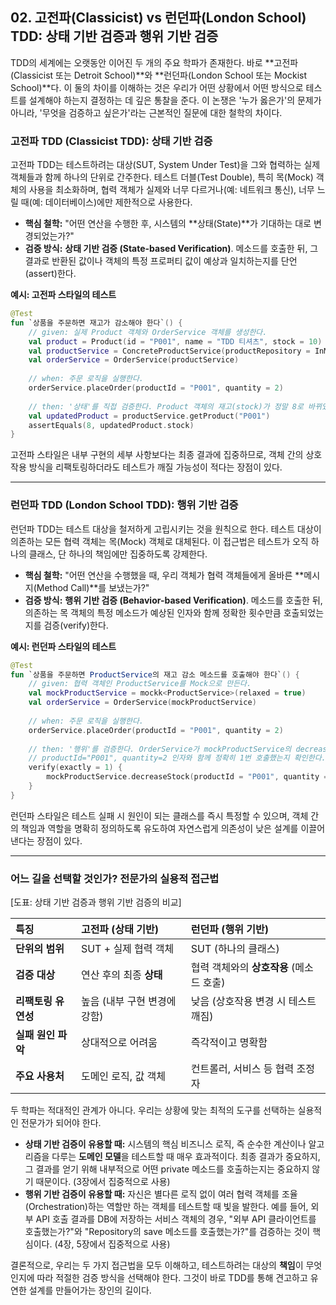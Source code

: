 ## 02\. 고전파(Classicist) vs 런던파(London School) TDD: 상태 기반 검증과 행위 기반 검증

TDD의 세계에는 오랫동안 이어진 두 개의 주요 학파가 존재한다. 바로 \*\*고전파(Classicist 또는 Detroit School)\*\*와 \*\*런던파(London School 또는 Mockist School)\*\*다. 이 둘의 차이를 이해하는 것은 우리가 어떤 상황에서 어떤 방식으로 테스트를 설계해야 하는지 결정하는 데 깊은 통찰을 준다. 이 논쟁은 '누가 옳은가'의 문제가 아니라, '무엇을 검증하고 싶은가'라는 근본적인 질문에 대한 철학의 차이다.

### **고전파 TDD (Classicist TDD): 상태 기반 검증**

고전파 TDD는 테스트하려는 대상(SUT, System Under Test)을 그와 협력하는 실제 객체들과 함께 하나의 단위로 간주한다. 테스트 더블(Test Double), 특히 목(Mock) 객체의 사용을 최소화하며, 협력 객체가 실제와 너무 다르거나(예: 네트워크 통신), 너무 느릴 때(예: 데이터베이스)에만 제한적으로 사용한다.

  * **핵심 철학:** "어떤 연산을 수행한 후, 시스템의 \*\*상태(State)\*\*가 기대하는 대로 변경되었는가?"
  * **검증 방식:** **상태 기반 검증 (State-based Verification)**. 메소드를 호출한 뒤, 그 결과로 반환된 값이나 객체의 특정 프로퍼티 값이 예상과 일치하는지를 단언(assert)한다.

**예시: 고전파 스타일의 테스트**

```kotlin
@Test
fun `상품을 주문하면 재고가 감소해야 한다`() {
    // given: 실제 Product 객체와 OrderService 객체를 생성한다.
    val product = Product(id = "P001", name = "TDD 티셔츠", stock = 10)
    val productService = ConcreteProductService(productRepository = InMemoryProductRepository(product))
    val orderService = OrderService(productService)
    
    // when: 주문 로직을 실행한다.
    orderService.placeOrder(productId = "P001", quantity = 2)
    
    // then: '상태'를 직접 검증한다. Product 객체의 재고(stock)가 정말 8로 바뀌었는지 확인한다.
    val updatedProduct = productService.getProduct("P001")
    assertEquals(8, updatedProduct.stock)
}
```

고전파 스타일은 내부 구현의 세부 사항보다는 최종 결과에 집중하므로, 객체 간의 상호작용 방식을 리팩토링하더라도 테스트가 깨질 가능성이 적다는 장점이 있다.

-----

### **런던파 TDD (London School TDD): 행위 기반 검증**

런던파 TDD는 테스트 대상을 철저하게 고립시키는 것을 원칙으로 한다. 테스트 대상이 의존하는 모든 협력 객체는 목(Mock) 객체로 대체된다. 이 접근법은 테스트가 오직 하나의 클래스, 단 하나의 책임에만 집중하도록 강제한다.

  * **핵심 철학:** "어떤 연산을 수행했을 때, 우리 객체가 협력 객체들에게 올바른 \*\*메시지(Method Call)\*\*를 보냈는가?"
  * **검증 방식:** **행위 기반 검증 (Behavior-based Verification)**. 메소드를 호출한 뒤, 의존하는 목 객체의 특정 메소드가 예상된 인자와 함께 정확한 횟수만큼 호출되었는지를 검증(verify)한다.

**예시: 런던파 스타일의 테스트**

```kotlin
@Test
fun `상품을 주문하면 ProductService의 재고 감소 메소드를 호출해야 한다`() {
    // given: 협력 객체인 ProductService를 Mock으로 만든다.
    val mockProductService = mockk<ProductService>(relaxed = true)
    val orderService = OrderService(mockProductService)
    
    // when: 주문 로직을 실행한다.
    orderService.placeOrder(productId = "P001", quantity = 2)
    
    // then: '행위'를 검증한다. OrderService가 mockProductService의 decreaseStock 메소드를
    // productId="P001", quantity=2 인자와 함께 정확히 1번 호출했는지 확인한다.
    verify(exactly = 1) {
        mockProductService.decreaseStock(productId = "P001", quantity = 2)
    }
}
```

런던파 스타일은 테스트 실패 시 원인이 되는 클래스를 즉시 특정할 수 있으며, 객체 간의 책임과 역할을 명확히 정의하도록 유도하여 자연스럽게 의존성이 낮은 설계를 이끌어낸다는 장점이 있다.

-----

### **어느 길을 선택할 것인가? 전문가의 실용적 접근법**

[도표: 상태 기반 검증과 행위 기반 검증의 비교]

| 특징 | 고전파 (상태 기반) | 런던파 (행위 기반) |
| :--- | :--- | :--- |
| **단위의 범위** | SUT + 실제 협력 객체 | SUT (하나의 클래스) |
| **검증 대상** | 연산 후의 최종 **상태** | 협력 객체와의 **상호작용** (메소드 호출) |
| **리팩토링 유연성**| 높음 (내부 구현 변경에 강함) | 낮음 (상호작용 변경 시 테스트 깨짐) |
| **실패 원인 파악**| 상대적으로 어려움 | 즉각적이고 명확함 |
| **주요 사용처** | 도메인 로직, 값 객체 | 컨트롤러, 서비스 등 협력 조정자 |

두 학파는 적대적인 관계가 아니다. 우리는 상황에 맞는 최적의 도구를 선택하는 실용적인 전문가가 되어야 한다.

  * **상태 기반 검증이 유용할 때:** 시스템의 핵심 비즈니스 로직, 즉 순수한 계산이나 알고리즘을 다루는 **도메인 모델**을 테스트할 때 매우 효과적이다. 최종 결과가 중요하지, 그 결과를 얻기 위해 내부적으로 어떤 private 메소드를 호출하는지는 중요하지 않기 때문이다. (3장에서 집중적으로 사용)
  * **행위 기반 검증이 유용할 때:** 자신은 별다른 로직 없이 여러 협력 객체를 조율(Orchestration)하는 역할만 하는 객체를 테스트할 때 빛을 발한다. 예를 들어, 외부 API 호출 결과를 DB에 저장하는 서비스 객체의 경우, "외부 API 클라이언트를 호출했는가?"와 "Repository의 save 메소드를 호출했는가?"를 검증하는 것이 핵심이다. (4장, 5장에서 집중적으로 사용)

결론적으로, 우리는 두 가지 접근법을 모두 이해하고, 테스트하려는 대상의 **책임**이 무엇인지에 따라 적절한 검증 방식을 선택해야 한다. 그것이 바로 TDD를 통해 견고하고 유연한 설계를 만들어가는 장인의 길이다.